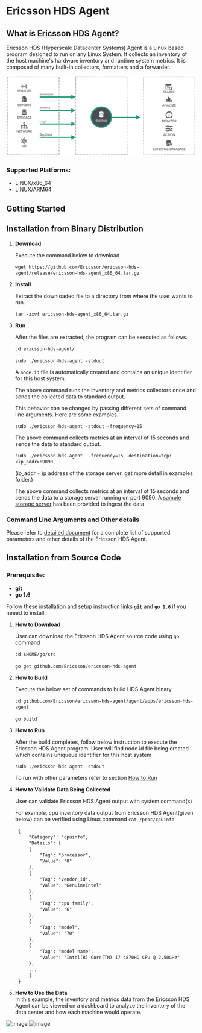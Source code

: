Ericsson HDS Agent
==================

What is Ericsson HDS Agent?
--------------------------
Ericsson HDS (Hyperscale Datacenter Systems) Agent is a Linux based program designed to run on any Linux System. It collects an inventory of the host machine's hardware inventory and runtime system metrics. It is composed of many built-in collectors, formatters and a forwarder.

![image](./docs/images/datahub-io.png) 

### Supported Platforms:
   * LINUX/x86_64
   * LINUX/ARM64

Getting Started
---------------

Installation from Binary Distribution
-------------------------------------
1. **Download**

   Execute the command below to download

   ```
   wget https://github.com/Ericsson/ericsson-hds-agent/release/ericsson-hds-agent_x86_64.tar.gz
   ```

1. **Install**

   Extract the downloaded file to a directory from where the user wants to run. 
   ```
   tar -zxvf ericsson-hds-agent_x86_64.tar.gz
   ```

1. **Run**

   After the files are extracted, the program can be executed as follows. 
   ```
   cd ericsson-hds-agent/

   sudo ./ericsson-hds-agent -stdout
   ```
   A `node.id` file is automatically created and contains an unique identifier for this host system.

   The above command runs the inventory and metrics collectors once and sends the collected data to standard output.

   This behavior can be changed by passing different sets of command line arguments. Here are some examples.
 
   ```
   sudo ./ericsson-hds-agent -stdout -frequency=15
   ```
   The above command collects metrics at an interval of 15 seconds and sends the data to standard output.
  
   ```
   sudo ./ericsson-hds-agent  -frequency=15 -destination=tcp:<ip_addr>:9090
   ```
   (ip_addr = ip address of the storage server.  get more detail in examples folder.)

   The above command collects metrics at an interval of 15 seconds and sends the data to a storage server running on port 9090. A [sample storage server](./examples/simple-storage-server.py) has been provided to ingest the data.

### Command Line Arguments and Other details  
Please refer to [detailed document](./agent/apps/ericsson-hds-agent/README.md) for a complete list of supported parameters and other details of the Ericsson HDS Agent.


Installation from Source Code
-----------------------------

### Prerequisite:
   * **git**
   * **go 1.6**

   Follow these installation and setup instruction links [**`git`**](https://www.digitalocean.com/community/tutorials/how-to-install-git-on-ubuntu-14-04) and [**`go 1.6`**](https://golang.org/doc/install) if you neeed to install.

1. **How to Download**

   User can download the Ericsson HDS Agent source code using `go` command

   ```
   cd $HOME/go/src

   go get github.com/Ericsson/ericsson-hds-agent
   ```

1. **How to Build**

   Execute the below set of commands to build HDS Agent binary
   ```
   cd github.com/Ericsson/ericsson-hds-agent/agent/apps/ericsson-hds-agent

   go build
   ```

1. **How to Run**

   After the build completes, follow below instruction to execute the Ericsson HDS Agent program. User will find node.id file being created which contains uniqueue identifier for this host system
   ```
   sudo ./ericsson-hds-agent -stdout
   ```

   To run with other parameters refer to section [How to Run](#installation-from-binary-distribution)

1. **How to Validate Data Being Collected**

   User can validate Ericsson HDS Agent output with system command(s)


   For example, cpu inventory data output from Ericsson HDS Agent(given below) can be verified using Linux command `cat /proc/cpuinfo`
   ```
	{
	    "Category": "cpuinfo",
	    "Details": [
		{
		    "Tag": "processor",
		    "Value": "0"
		},
		{
		    "Tag": "vendor_id",
		    "Value": "GenuineIntel"
		},
		{
		    "Tag": "cpu family",
		    "Value": "6"
		},
		{
		    "Tag": "model",
		    "Value": "70"
		},
		{
		    "Tag": "model name",
		    "Value": "Intel(R) Core(TM) i7-4870HQ CPU @ 2.50GHz"
		},
		...
	    ]
	}
   ```

1. **How to Use the Data**  
In this example, the inventory and metrics data from the Ericsson HDS Agent can be viewed on a dashboard to analyze the inventory of the data center and how each machine would operate. 

![image](https://cloud.githubusercontent.com/assets/10677356/23774990/4536b29a-04db-11e7-89f8-4bbe8006d720.png)
![image](https://cloud.githubusercontent.com/assets/10677356/23774989/45343d44-04db-11e7-9814-016969749479.png)
